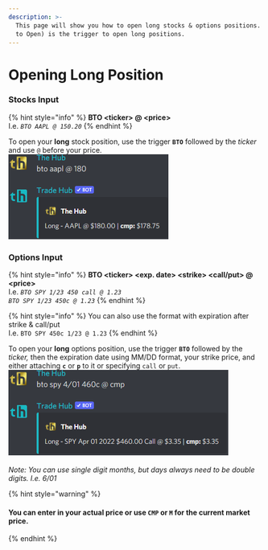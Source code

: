 ```yaml
---
description: >-
  This page will show you how to open long stocks & options positions. BTO (Buy
  to Open) is the trigger to open long positions.
---
```


# Opening Long Position

### Stocks Input

{% hint style="info" %}
**BTO \<ticker> @ \<price>**\
I.e. _`BTO AAPL @ 150.20`_
{% endhint %}

To open your **long** stock position, use the trigger **`BTO`** followed by the _ticker_ and use `@` before your price. \
![](<../../.gitbook/assets/image (6).png>)

### Options Input

{% hint style="info" %}
**BTO \<ticker> \<exp. date> \<strike> \<call/put> @ \<price>**\
I.e. _`BTO SPY 1/23 450 call @ 1.23`_\
_`BTO SPY 1/23 450c @ 1.23`_
{% endhint %}

{% hint style="info" %}
You can also use the format with expiration after strike & call/put\
I.e. `BTO SPY 450c 1/23 @ 1.23`
{% endhint %}

To open your **long** options position, use the trigger **`BTO`** followed by the _ticker,_ then the expiration date using MM/DD format, your strike price, and either attaching **`c`** or **`p`** to it or specifying `call` or `put`. \
![](<../../.gitbook/assets/image (84).png>)\
\
_Note: You can use single digit months, but days always need to be double digits. I.e. 6/01_



{% hint style="warning" %}
#### You can enter in your actual price or use `CMP` or `M` for the current market price.
{% endhint %}
